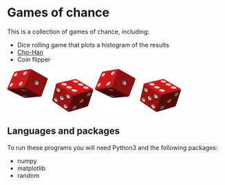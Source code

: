 # Games of chance

This is a collection of games of chance, including:
  * Dice rolling game that plots a histogram of the results
  * [Cho-Han](https://en.wikipedia.org/wiki/Ch%C5%8D-han)
  * Coin flipper

  <img src="dice.png" width="200" height="100">
  <img src="dice.png" width="200" height="100">
  
## Languages and packages
To run these programs you will need Python3 and the following packages:
  * numpy
  * matplotlib
  * random
